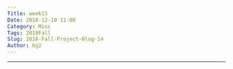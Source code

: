 ```yaml
---
Title: week15
Date: 2018-12-10 11:00
Category: Misc
Tags: 2018Fall
Slug: 2018-Fall-Project-Blog-14
Author: bg2
---
```




<!-- PELICAN_END_SUMMARY -->


----


